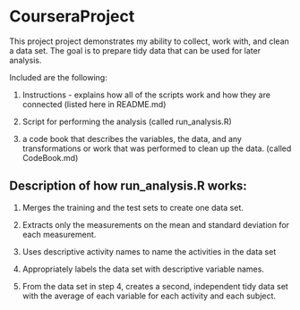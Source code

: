 CourseraProject
===============
This project project demonstrates my ability to collect, work with, and clean a data set. The goal is to prepare tidy data that can be used for later analysis.

Included are the following:

1) Instructions - explains how all of the scripts work and how they are connected (listed here in README.md)  

2) Script for performing the analysis (called run_analysis.R)

3) a code book that describes the variables, the data, and any transformations or work that was performed to clean up the data. (called CodeBook.md)


Description of how run_analysis.R works:
-------------------------------------------------------------------------------------------------
1)  Merges the training and the test sets to create one data set.

2)  Extracts only the measurements on the mean and standard deviation for each measurement. 

3)  Uses descriptive activity names to name the activities in the data set

4)  Appropriately labels the data set with descriptive variable names. 

5)  From the data set in step 4, creates a second, independent tidy data set with the average of each variable for each activity and each subject.
